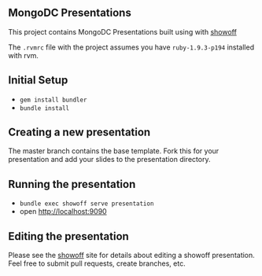 ## MongoDC Presentations

This project contains MongoDC Presentations built using with [showoff](https://github.com/schacon/showoff)

The `.rvmrc` file with the project assumes you have `ruby-1.9.3-p194` installed with rvm.

## Initial Setup
* `gem install bundler`
* `bundle install`

## Creating a new presentation

The master branch contains the base template.  Fork this for your presentation and add your slides to the presentation directory.

## Running the presentation

* `bundle exec showoff serve presentation`
* open [http://localhost:9090](http://localhost:9090)

## Editing the presentation

Please see the [showoff](https://github.com/schacon/showoff) site for details about editing a showoff presentation.  Feel free to submit pull requests, create branches, etc.
